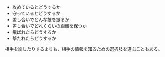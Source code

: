 - 攻めているとどうするか
- 守っているとどうするか
- 差し合いでどんな技を振るか
- 差し合いでどれくらいの距離を保つか
- 飛ばれたらどうするか
- 撃たれたらどうするか

相手を崩したりするよりも、相手の情報を知るための選択肢を選ぶこともある。
